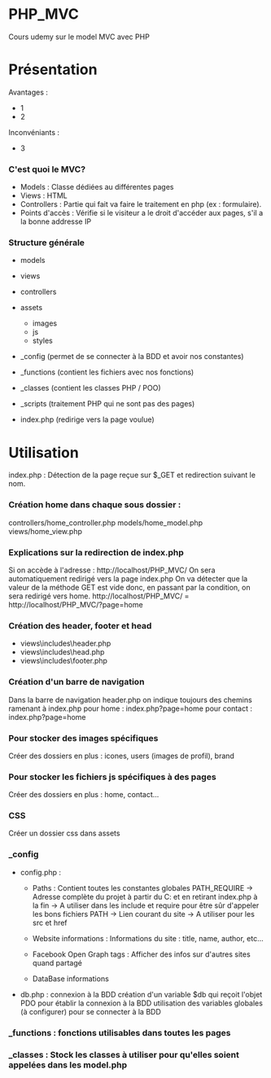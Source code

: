 # PHP_MVC

Cours udemy sur le model MVC avec PHP

Présentation
===========
Avantages :
- 1
- 2

Inconvéniants :
- 3

### C'est quoi le MVC?
- Models : Classe dédiées au différentes pages
- Views : HTML
- Controllers : Partie qui fait va faire le traitement en php (ex : formulaire).
- Points d'accès : Vérifie si le visiteur a le droit d'accéder aux pages, s'il a la bonne addresse IP

### Structure générale
- models
- views
- controllers
- assets
    - images
    - js
    - styles
- _config (permet de se connecter à la BDD et avoir nos constantes)
- _functions (contient les fichiers avec nos fonctions)
- _classes (contient les classes PHP / POO)
- _scripts (traitement PHP qui ne sont pas des pages)

- index.php (redirige vers la page voulue)

Utilisation
============
index.php : Détection de la page reçue sur $_GET et redirection suivant le nom.

### Création home dans chaque sous dossier :
controllers/home_controller.php
models/home_model.php
views/home_view.php

### Explications sur la redirection de index.php
Si on accède à l'adresse : http://localhost/PHP_MVC/
On sera automatiquement redirigé vers la page index.php
On va détecter que la valeur de la méthode GET est vide donc, en passant par la condition, on sera redirigé vers home.
http://localhost/PHP_MVC/ = http://localhost/PHP_MVC/?page=home


### Création des header, footer et head
- views\includes\header.php
- views\includes\head.php
- views\includes\footer.php

### Création d'un barre de navigation
Dans la barre de navigation header.php on indique toujours des chemins ramenant à index.php
pour home : index.php?page=home
pour contact : index.php?page=home

### Pour stocker des images spécifiques
Créer des dossiers en plus : icones, users (images de profil), brand

### Pour stocker les fichiers js spécifiques à des pages
Créer des dossiers en plus : home, contact...

### CSS
Créer un dossier css dans assets

### _config
- config.php :
    - Paths :
        Contient toutes les constantes globales
        PATH_REQUIRE -> Adresse complète du projet à partir du C: et en retirant index.php à la fin
                    -> A utiliser dans les include et require pour être sûr d'appeler les bons fichiers
        PATH -> Lien courant du site
            -> A utiliser pour les src et href

    - Website informations :
        Informations du site : title, name, author, etc...

    - Facebook Open Graph tags :
        Afficher des infos sur d'autres sites quand partagé
    
    - DataBase informations
    

- db.php :
    connexion à la BDD
    création d'un variable $db qui reçoit l'objet PDO pour établir la connexion à la BDD
    utilisation des variables globales (à configurer) pour se connecter à la BDD

### _functions : fonctions utilisables dans toutes les pages

### _classes : Stock les classes à utiliser pour qu'elles soient appelées dans les model.php


